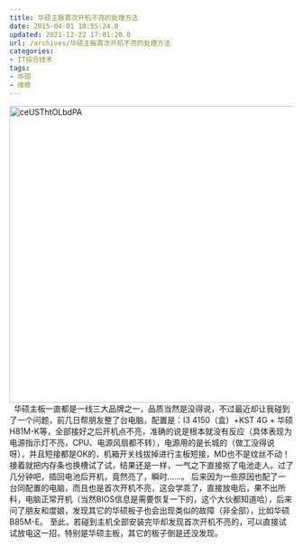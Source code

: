 ```yaml
---
title: 华硕主板首次开机不亮的处理方法
date: 2015-04-01 18:55:24.0
updated: 2021-12-22 17:01:20.0
url: /archives/华硕主板首次开机不亮的处理方法
categories: 
- IT综合技术
tags: 
- 华硕
- 维修
---
```


<a href="http://uu126.cn/wp-content/uploads/2015/04/ceUSThtOLbdPA.jpg"><img class=" wp-image-1656 size-full aligncenter" src="http://uu126.cn/wp-content/uploads/2015/04/ceUSThtOLbdPA.jpg" alt="ceUSThtOLbdPA" width="700" height="525" /></a>
&nbsp;
华硕主板一直都是一线三大品牌之一，品质当然是没得说，不过最近却让我碰到了一个问题，前几日帮朋友整了台电脑，配置是：I3 4150（盒）+KST 4G + 华硕H81M-K等，全部接好之后开机点不亮，准确的说是根本就没有反应（具体表现为电源指示灯不亮，CPU、电源风扇都不转），电源用的是长城的（做工没得说呀），并且短接都是OK的，机箱开关线拔掉进行主板短接，MD也不是纹丝不动！接着就把内存条也换槽试了试，结果还是一样，一气之下直接抠了电池走人。过了几分钟吧，插回电池后开机，竟然亮了，瞬时……。
后来因为一些原因也配了一台同配置的电脑，而且也是首次开机不亮，这会学乖了，直接放电后，果不出所料，电脑正常开机（当然BIOS信息是需要恢复一下的，这个大伙都知道哈），后来问了朋友和度娘，发现其它的华硕板子也会出现类似的故障（非全部），比如华硕B85M-E。
至此，若碰到主机全部安装完毕却发现首次开机不亮的，可以直接试试放电这一招，特别是华硕主板，其它的板子倒是还没发现。